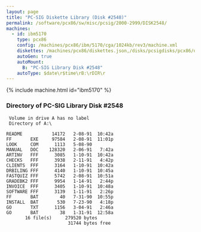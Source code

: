 ```yaml
---
layout: page
title: "PC-SIG Diskette Library (Disk #2548)"
permalink: /software/pcx86/sw/misc/pcsig/2000-2999/DISK2548/
machines:
  - id: ibm5170
    type: pcx86
    config: /machines/pcx86/ibm/5170/cga/1024kb/rev3/machine.xml
    diskettes: /machines/pcx86/diskettes.json,/disks/pcsigdisks/pcx86/diskettes.json
    autoGen: true
    autoMount:
      B: "PC-SIG Library Disk #2548"
    autoType: $date\r$time\rB:\rDIR\r
---
```


{% include machine.html id="ibm5170" %}

### Directory of PC-SIG Library Disk #2548

     Volume in drive A has no label
     Directory of A:\

    README           14172   2-08-91  10:42a
    FF       EXE     97584   2-08-91  11:01p
    LOOK     COM      1113   5-08-90
    MANUAL   DOC    128320   2-06-91   7:42a
    ARTINV   FFF      3085   1-10-91  10:42a
    CHECKS   FFF      3938   2-11-91   4:42p
    CLIENTS  FFF      3164   1-10-91  10:42a
    DRBILING FFF      4140   1-10-91  10:45a
    FASTQUIZ FFF      5742   2-08-91  10:51a
    GRADEBK2 FFF      9954   1-14-91   2:44p
    INVOICE  FFF      3405   1-10-91  10:48a
    SOFTWARE FFF      3139   1-11-91   2:26p
    FF       BAT        40   7-31-90  10:55p
    INSTALL  BAT       530   7-23-90   4:18p
    GO       TXT      1156   3-04-91   2:46a
    GO       BAT        38   1-31-91  12:58a
           16 file(s)     279520 bytes
                           31744 bytes free
